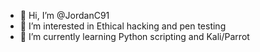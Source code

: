 - 👋 Hi, I’m @JordanC91
- 👀 I’m interested in Ethical hacking and pen testing
- 🌱 I’m currently learning Python scripting and Kali/Parrot
  

<!---
JordanC91/JordanC91 is a ✨ special ✨ repository because its `README.md` (this file) appears on your GitHub profile.
You can click the Preview link to take a look at your changes.
--->
